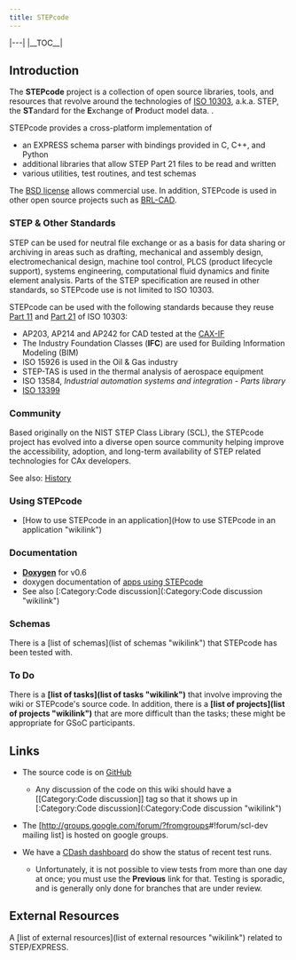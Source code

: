 ```yaml
---
title: STEPcode
---
```


|---|
|\_\_TOC\_\_|

Introduction
------------

The **STEPcode** project is a collection of open source libraries,
tools, and resources that revolve around the technologies of [ISO
10303](http://en.wikipedia.org/w/index.php?title=ISO_10303), a.k.a.
STEP, the **ST**andard for the **E**xchange of **P**roduct model data. .

STEPcode provides a cross-platform implementation of

-   an EXPRESS schema parser with bindings provided in C, C++, and
    Python
-   additional libraries that allow STEP Part 21 files to be read and
    written
-   various utilities, test routines, and test schemas

The [BSD
license](http://github.com/stepcode/stepcode/blob/master/COPYING) allows
commercial use. In addition, STEPcode is used in other open source
projects such as [BRL-CAD](http://www.brl-cad.org).

### STEP & Other Standards

STEP can be used for neutral file exchange or as a basis for data
sharing or archiving in areas such as drafting, mechanical and assembly
design, electromechanical design, machine tool control, PLCS (product
lifecycle support), systems engineering, computational fluid dynamics
and finite element analysis. Parts of the STEP specification are reused
in other standards, so STEPcode use is not limited to ISO 10303.

STEPcode can be used with the following standards because they reuse
[Part 11](http://en.wikipedia.org/wiki/ISO_10303-11) and [Part
21](http://en.wikipedia.org/wiki/ISO_10303-21) of ISO 10303:

-   AP203, AP214 and AP242 for CAD tested at the
    [CAX-IF](http://www.cax-if.org)
-   The Industry Foundation Classes (**IFC**) are used for Building
    Information Modeling (BIM)
-   ISO 15926 is used in the Oil & Gas industry
-   STEP-TAS is used in the thermal analysis of aerospace equipment
-   ISO 13584, *Industrial automation systems and integration - Parts
    library*
-   [ISO 13399](http://en.wikipedia.org/wiki/ISO_13399)

### Community

Based originally on the NIST STEP Class Library (SCL), the STEPcode
project has evolved into a diverse open source community helping improve
the accessibility, adoption, and long-term availability of STEP related
technologies for CAx developers.

See also: [History](History "wikilink")

### Using STEPcode

-   [How to use STEPcode in an
    application](How to use STEPcode in an application "wikilink")

### Documentation

-   **[Doxygen](http://stepcode.org/doxygen/)** for v0.6
-   doxygen documentation of [apps using
    STEPcode](http://stepcode.org/stepcode-use-doxygen/)
-   See also [:Category:Code
    discussion](:Category:Code discussion "wikilink")

### Schemas

There is a [list of schemas](list of schemas "wikilink") that STEPcode
has been tested with.

### To Do

There is a **[list of tasks](list of tasks "wikilink")** that involve
improving the wiki or STEPcode's source code. In addition, there is a
**[list of projects](list of projects "wikilink")** that are more
difficult than the tasks; these might be appropriate for GSoC
participants.

Links
-----

-   The source code is on [GitHub](http://github.com/stepcode/stepcode)
    -   Any discussion of the code on this wiki should have a
        [[Category:Code discussion]] tag so that it shows up in
        [:Category:Code
        discussion](:Category:Code discussion "wikilink")

-   The [<http://groups.google.com/forum/?fromgroups>\#!forum/scl-dev
    mailing list] is hosted on google groups.
-   We have a [CDash
    dashboard](http://my.cdash.org/index.php?project=StepClassLibrary)
    do show the status of recent test runs.
    -   Unfortunately, it is not possible to view tests from more than
        one day at once; you must use the **Previous** link for that.
        Testing is sporadic, and is generally only done for branches
        that are under review.

External Resources
------------------

A [list of external resources](list of external resources "wikilink")
related to STEP/EXPRESS.
